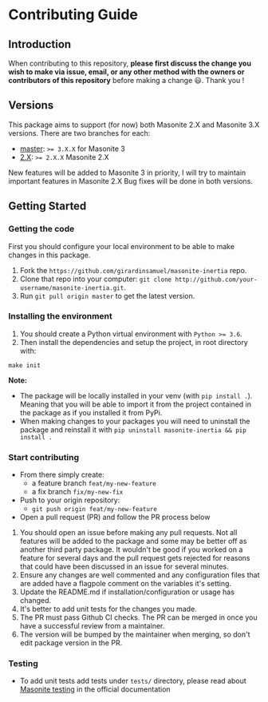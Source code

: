 # Contributing Guide

## Introduction

When contributing to this repository, **please first discuss the change you wish to make via issue, email, or any other method with the owners or contributors of this repository** before making a change 😃. Thank you !

## Versions
This package aims to support (for now) both Masonite 2.X and Masonite 3.X versions.
There are two branches for each:
- [master](https://github.com/girardinsamuel/masonite-inertia): `>= 3.X.X` for Masonite 3
- [2.X](https://github.com/girardinsamuel/masonite-inertia/tree/2.X): `>= 2.X.X` Masonite 2.X

New features will be added to Masonite 3 in priority, I will try to maintain important features in Masonite 2.X
Bug fixes will be done in both versions.

## Getting Started

### Getting the code

First you should configure your local environment to be able to make changes in this package.

1. Fork the `https://github.com/girardinsamuel/masonite-inertia` repo.
2. Clone that repo into your computer: `git clone http://github.com/your-username/masonite-inertia.git`.
3. Run `git pull origin master` to get the latest version.

### Installing the environment

1. You should create a Python virtual environment with `Python >= 3.6`.
2. Then install the dependencies and setup the project, in root directory with:

```
make init
```

**Note:**

- The package will be locally installed in your venv (with `pip install .`). Meaning that you will be
  able to import it from the project contained in the package as if you installed it from PyPi.
- When making changes to your packages you will need to uninstall the package and reinstall it with
  `pip uninstall masonite-inertia && pip install .`

### Start contributing

- From there simply create:
  - a feature branch `feat/my-new-feature`
  - a fix branch `fix/my-new-fix`
- Push to your origin repository:
  - `git push origin feat/my-new-feature`
- Open a pull request (PR) and follow the PR process below

1. You should open an issue before making any pull requests. Not all features will be added to the package and some may be better off as another third party package. It wouldn't be good if you worked on a feature for several days and the pull request gets rejected for reasons that could have been discussed in an issue for several minutes.
2. Ensure any changes are well commented and any configuration files that are added have a flagpole comment on the variables it's setting.
3. Update the README.md if installation/configuration or usage has changed.
4. It's better to add unit tests for the changes you made.
5. The PR must pass Github CI checks. The PR can be merged in once you have a successful review from a maintainer.
6. The version will be bumped by the maintainer when merging, so don't edit package version in the PR.

### Testing

- To add unit tests add tests under `tests/` directory, please read about [Masonite
  testing](https://docs.masoniteproject.com/useful-features/testing) in the official
  documentation
